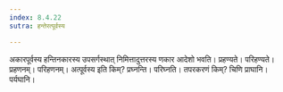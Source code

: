 ```yaml
---
index: 8.4.22
sutra: हन्तेरत्पूर्वस्य

---
```

अकारपूर्वस्य हन्तिनकारस्य उपसर्गस्थात् निमित्तादुत्तरस्य णकार आदेशो भवति। प्रहण्यते। परिहण्यते। प्रहणनम्। परिहणनम्। अत्पूर्वस्य इति किम्? प्रघ्नन्ति। परिघ्नति। तपरकरणं किम्? चिणि प्राघानि। पर्यघानि।